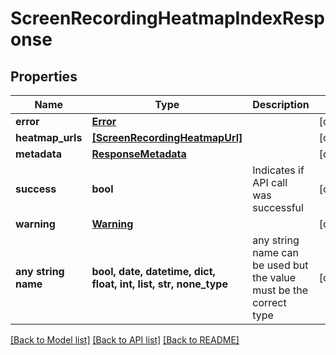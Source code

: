 # ScreenRecordingHeatmapIndexResponse


## Properties
Name | Type | Description | Notes
------------ | ------------- | ------------- | -------------
**error** | [**Error**](Error.md) |  | [optional] 
**heatmap_urls** | [**[ScreenRecordingHeatmapUrl]**](ScreenRecordingHeatmapUrl.md) |  | [optional] 
**metadata** | [**ResponseMetadata**](ResponseMetadata.md) |  | [optional] 
**success** | **bool** | Indicates if API call was successful | [optional] 
**warning** | [**Warning**](Warning.md) |  | [optional] 
**any string name** | **bool, date, datetime, dict, float, int, list, str, none_type** | any string name can be used but the value must be the correct type | [optional]

[[Back to Model list]](../README.md#documentation-for-models) [[Back to API list]](../README.md#documentation-for-api-endpoints) [[Back to README]](../README.md)



